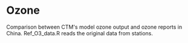 # Ozone
Comparison between CTM's model ozone output and ozone reports in China. 
Ref_O3_data.R reads the original data from stations. 
